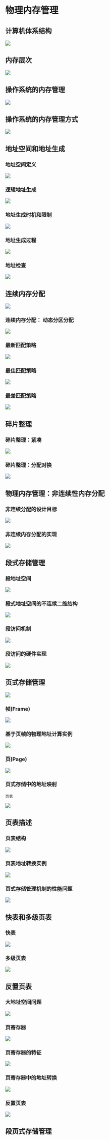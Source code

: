 # 物理内存管理

## 计算机体系结构

![](./_image/2017-04-25-21-24-00.jpg)

## 内存层次


![](./_image/2017-04-25-21-24-58.jpg)

## 操作系统的内存管理

![](./_image/2017-04-25-21-27-01.jpg)

## 操作系统的内存管理方式


![](./_image/2017-04-25-21-29-58.jpg)


## 地址空间和地址生成

### 地址空间定义

![](./_image/2017-04-25-21-32-47.jpg)

### 逻辑地址生成

![](./_image/2017-04-25-21-36-00.jpg)

### 地址生成时机和限制


![](./_image/2017-04-25-21-37-31.jpg)

### 地址生成过程

![](./_image/2017-04-25-21-39-38.jpg)

### 地址检查

![](./_image/2017-04-25-21-41-33.jpg)


## 连续内存分配

![](./_image/2017-04-25-21-43-57.jpg)

### 连续内存分配： 动态分区分配

![](./_image/2017-04-25-21-46-20.jpg)
### 最新匹配策略

![](./_image/2017-04-25-21-47-51.jpg)

### 最佳匹配策略

![](./_image/2017-04-25-21-49-58.jpg)

### 最差匹配策略

![](./_image/2017-04-25-21-51-16.jpg)


## 碎片整理

### 碎片整理：紧凑

![](./_image/2017-04-25-21-54-13.jpg)

### 碎片整理：分配对换

![](./_image/2017-04-25-21-54-51.jpg)




## 物理内存管理：非连续性内存分配

### 非连续分配的设计目标

![](./_image/2017-04-25-22-09-41.jpg)


### 非连续内存分配的实现


![](./_image/2017-04-25-22-12-33.jpg)

## 段式存储管理

### 段地址空间

![](./_image/2017-04-26-20-15-16.jpg)

### 段式地址空间的不连续二维结构

![](./_image/2017-04-26-20-18-28.jpg)
### 段访问机制

![](./_image/2017-04-26-20-20-11.jpg)

### 段访问的硬件实现

![](./_image/2017-04-26-20-21-25.jpg)

## 页式存储管理


![](./_image/2017-04-26-20-23-10.jpg)


### 帧(Frame)

![](./_image/2017-04-26-20-24-21.jpg)

### 基于页帧的物理地址计算实例


![](./_image/2017-04-26-20-25-11.jpg)

### 页(Page)

![](./_image/2017-04-26-20-26-22.jpg)

### 页式存储中的地址映射

`页表`

![](./_image/2017-04-26-20-28-24.jpg)

## 页表描述

### 页表结构

![](./_image/2017-04-26-20-31-11.jpg)

### 页表地址转换实例

![](./_image/2017-04-26-20-32-56.jpg)

### 页式存储管理机制的性能问题

![](./_image/2017-04-26-20-35-11.jpg)

## 快表和多级页表

### 快表

![](./_image/2017-04-26-20-38-34.jpg)

### 多级页表

![](./_image/2017-04-26-20-40-33.jpg)

## 反置页表
### 大地址空间问题

![](./_image/2017-04-26-20-43-39.jpg)

### 页寄存器

![](./_image/2017-04-26-20-45-00.jpg)
### 页寄存器的特征

![](./_image/2017-04-26-20-45-34.jpg)

### 页寄存器中的地址转换


![](./_image/2017-04-26-20-46-51.jpg)

### 反置页表

![](./_image/2017-04-26-20-47-52.jpg)

## 段页式存储管理

















